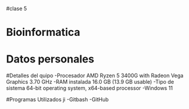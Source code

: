 #clase 5
# Bioinformatica
# Datos personales 

#Detalles del quipo 
-Procesador AMD Ryzen 5 3400G with Radeon Vega Graphics 3.70 GHz -RAM instalada 16.0 GB (13.9 GB usable) -Tipo de sistema 64-bit operating system, x64-based processor -Windows 11

#Programas Utilizados 
ji
-Gitbash -GitHub
